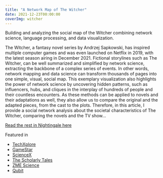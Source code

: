 ```yaml
---
title: "A Network Map of The Witcher"
date: 2021-12-23T00:00:00
coverImg: witcher
---
```


Building and analyzing the social map of the Witcher combining network science, language processing, and data visualization.

<!--more-->

The Witcher, a fantasy novel series by Andrzej Sapkowski, has inspired multiple computer games and was even launched on Netflix in 2019, with the latest season airing in December 2021. Fictional storylines such as The Witcher, can be well summarized and simplified by network science, extracting the backbone of a complex series of events. In other words, network mapping and data science can transform thousands of pages into one simple, visual, social map. This exemplary visualization also highlights the power of network science by uncovering hidden patterns, such as influencers, hubs, and cliques in the interplay of hundreds of people and their countless encounters. As these methods can be applied to novels and their adaptations as well, they also allow us to compare the original and the adapted pieces, from the cast to the plots. Therefore, in this article, I provide a social network analysis about the societal characteristics of The Witcher, comparing the novels and the TV show...


[Read the rest in Nightingale here](https://nightingaledvs.com/a-network-map-of-the-witcher)


Featured in

- [TechXplore](https://techxplore.com/news/2022-02-scientist-network-witcher.html)
- [GameStar](https://www.gamestar.hu/masvilag/rendkivul-latvanyosan-abrazoltak-a-the-witcher-szereploinek-kapcsolatait-304242.html)
- [ScienceX](https://sciencex.com/news/2022-03-week-kilonova-afterglow-witcher-moderate.html)
- [The Scholarly Tales](https://scholarlytales.hcommons.org/2022/01/14/new-digital-scholarship-resources-january-7-14/)
- [ZME Science](https://www.zmescience.com/science/the-witcher-character-network-2643246523/)
- [Qubit](https://qubit.hu/2021/12/30/elkeszult-a-the-witcher-halozati-terkepe)

